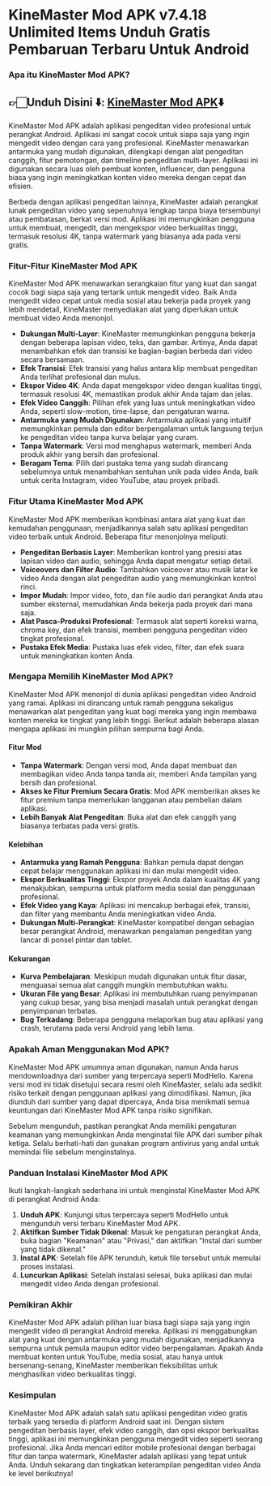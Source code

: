 # KineMaster Mod APK v7.4.18 Unlimited Items Unduh Gratis Pembaruan Terbaru Untuk Android 

### Apa itu KineMaster Mod APK?

## 👉🏻Unduh Disini ⬇️: [KineMaster Mod APK](https://modhello.com/kinemaster-pro/)⬇️

KineMaster Mod APK adalah aplikasi pengeditan video profesional untuk perangkat Android. Aplikasi ini sangat cocok untuk siapa saja yang ingin mengedit video dengan cara yang profesional. KineMaster menawarkan antarmuka yang mudah digunakan, dilengkapi dengan alat pengeditan canggih, fitur pemotongan, dan timeline pengeditan multi-layer. Aplikasi ini digunakan secara luas oleh pembuat konten, influencer, dan pengguna biasa yang ingin meningkatkan konten video mereka dengan cepat dan efisien.

Berbeda dengan aplikasi pengeditan lainnya, KineMaster adalah perangkat lunak pengeditan video yang sepenuhnya lengkap tanpa biaya tersembunyi atau pembatasan, berkat versi mod. Aplikasi ini memungkinkan pengguna untuk membuat, mengedit, dan mengekspor video berkualitas tinggi, termasuk resolusi 4K, tanpa watermark yang biasanya ada pada versi gratis.

### Fitur-Fitur KineMaster Mod APK

KineMaster Mod APK menawarkan serangkaian fitur yang kuat dan sangat cocok bagi siapa saja yang tertarik untuk mengedit video. Baik Anda mengedit video cepat untuk media sosial atau bekerja pada proyek yang lebih mendetail, KineMaster menyediakan alat yang diperlukan untuk membuat video Anda menonjol.

- **Dukungan Multi-Layer**: KineMaster memungkinkan pengguna bekerja dengan beberapa lapisan video, teks, dan gambar. Artinya, Anda dapat menambahkan efek dan transisi ke bagian-bagian berbeda dari video secara bersamaan.
- **Efek Transisi**: Efek transisi yang halus antara klip membuat pengeditan Anda terlihat profesional dan mulus.
- **Ekspor Video 4K**: Anda dapat mengekspor video dengan kualitas tinggi, termasuk resolusi 4K, memastikan produk akhir Anda tajam dan jelas.
- **Efek Video Canggih**: Pilihan efek yang luas untuk meningkatkan video Anda, seperti slow-motion, time-lapse, dan pengaturan warna.
- **Antarmuka yang Mudah Digunakan**: Antarmuka aplikasi yang intuitif memungkinkan pemula dan editor berpengalaman untuk langsung terjun ke pengeditan video tanpa kurva belajar yang curam.
- **Tanpa Watermark**: Versi mod menghapus watermark, memberi Anda produk akhir yang bersih dan profesional.
- **Beragam Tema**: Pilih dari pustaka tema yang sudah dirancang sebelumnya untuk menambahkan sentuhan unik pada video Anda, baik untuk cerita Instagram, video YouTube, atau proyek pribadi.

### Fitur Utama KineMaster Mod APK

KineMaster Mod APK memberikan kombinasi antara alat yang kuat dan kemudahan penggunaan, menjadikannya salah satu aplikasi pengeditan video terbaik untuk Android. Beberapa fitur menonjolnya meliputi:

- **Pengeditan Berbasis Layer**: Memberikan kontrol yang presisi atas lapisan video dan audio, sehingga Anda dapat mengatur setiap detail.
- **Voiceovers dan Filter Audio**: Tambahkan voiceover atau musik latar ke video Anda dengan alat pengeditan audio yang memungkinkan kontrol rinci.
- **Impor Mudah**: Impor video, foto, dan file audio dari perangkat Anda atau sumber eksternal, memudahkan Anda bekerja pada proyek dari mana saja.
- **Alat Pasca-Produksi Profesional**: Termasuk alat seperti koreksi warna, chroma key, dan efek transisi, memberi pengguna pengeditan video tingkat profesional.
- **Pustaka Efek Media**: Pustaka luas efek video, filter, dan efek suara untuk meningkatkan konten Anda.

### Mengapa Memilih KineMaster Mod APK?

KineMaster Mod APK menonjol di dunia aplikasi pengeditan video Android yang ramai. Aplikasi ini dirancang untuk ramah pengguna sekaligus menawarkan alat pengeditan yang kuat bagi mereka yang ingin membawa konten mereka ke tingkat yang lebih tinggi. Berikut adalah beberapa alasan mengapa aplikasi ini mungkin pilihan sempurna bagi Anda.

#### Fitur Mod

- **Tanpa Watermark**: Dengan versi mod, Anda dapat membuat dan membagikan video Anda tanpa tanda air, memberi Anda tampilan yang bersih dan profesional.
- **Akses ke Fitur Premium Secara Gratis**: Mod APK memberikan akses ke fitur premium tanpa memerlukan langganan atau pembelian dalam aplikasi.
- **Lebih Banyak Alat Pengeditan**: Buka alat dan efek canggih yang biasanya terbatas pada versi gratis.

#### Kelebihan

- **Antarmuka yang Ramah Pengguna**: Bahkan pemula dapat dengan cepat belajar menggunakan aplikasi ini dan mulai mengedit video.
- **Ekspor Berkualitas Tinggi**: Ekspor proyek Anda dalam kualitas 4K yang menakjubkan, sempurna untuk platform media sosial dan penggunaan profesional.
- **Efek Video yang Kaya**: Aplikasi ini mencakup berbagai efek, transisi, dan filter yang membantu Anda meningkatkan video Anda.
- **Dukungan Multi-Perangkat**: KineMaster kompatibel dengan sebagian besar perangkat Android, menawarkan pengalaman pengeditan yang lancar di ponsel pintar dan tablet.

#### Kekurangan

- **Kurva Pembelajaran**: Meskipun mudah digunakan untuk fitur dasar, menguasai semua alat canggih mungkin membutuhkan waktu.
- **Ukuran File yang Besar**: Aplikasi ini membutuhkan ruang penyimpanan yang cukup besar, yang bisa menjadi masalah untuk perangkat dengan penyimpanan terbatas.
- **Bug Terkadang**: Beberapa pengguna melaporkan bug atau aplikasi yang crash, terutama pada versi Android yang lebih lama.

### Apakah Aman Menggunakan Mod APK?

KineMaster Mod APK umumnya aman digunakan, namun Anda harus mendownloadnya dari sumber yang terpercaya seperti ModHello. Karena versi mod ini tidak disetujui secara resmi oleh KineMaster, selalu ada sedikit risiko terkait dengan penggunaan aplikasi yang dimodifikasi. Namun, jika diunduh dari sumber yang dapat dipercaya, Anda bisa menikmati semua keuntungan dari KineMaster Mod APK tanpa risiko signifikan.

Sebelum mengunduh, pastikan perangkat Anda memiliki pengaturan keamanan yang memungkinkan Anda menginstal file APK dari sumber pihak ketiga. Selalu berhati-hati dan gunakan program antivirus yang andal untuk memindai file sebelum menginstalnya.

### Panduan Instalasi KineMaster Mod APK

Ikuti langkah-langkah sederhana ini untuk menginstal KineMaster Mod APK di perangkat Android Anda:

1. **Unduh APK**: Kunjungi situs terpercaya seperti ModHello untuk mengunduh versi terbaru KineMaster Mod APK.
2. **Aktifkan Sumber Tidak Dikenal**: Masuk ke pengaturan perangkat Anda, buka bagian "Keamanan" atau "Privasi," dan aktifkan "Instal dari sumber yang tidak dikenal."
3. **Instal APK**: Setelah file APK terunduh, ketuk file tersebut untuk memulai proses instalasi.
4. **Luncurkan Aplikasi**: Setelah instalasi selesai, buka aplikasi dan mulai mengedit video Anda dengan profesional.

### Pemikiran Akhir

KineMaster Mod APK adalah pilihan luar biasa bagi siapa saja yang ingin mengedit video di perangkat Android mereka. Aplikasi ini menggabungkan alat yang kuat dengan antarmuka yang mudah digunakan, menjadikannya sempurna untuk pemula maupun editor video berpengalaman. Apakah Anda membuat konten untuk YouTube, media sosial, atau hanya untuk bersenang-senang, KineMaster memberikan fleksibilitas untuk menghasilkan video berkualitas tinggi.

### Kesimpulan

KineMaster Mod APK adalah salah satu aplikasi pengeditan video gratis terbaik yang tersedia di platform Android saat ini. Dengan sistem pengeditan berbasis layer, efek video canggih, dan opsi ekspor berkualitas tinggi, aplikasi ini memungkinkan pengguna mengedit video seperti seorang profesional. Jika Anda mencari editor mobile profesional dengan berbagai fitur dan tanpa watermark, KineMaster adalah aplikasi yang tepat untuk Anda. Unduh sekarang dan tingkatkan keterampilan pengeditan video Anda ke level berikutnya!

